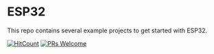 # ESP32
This repo contains several example projects to get started with ESP32.

[![HitCount](http://hits.dwyl.com/yash-sanghvi/ESP32.svg)](http://hits.dwyl.com/yash-sanghvi/ESP32)
[![PRs Welcome](https://img.shields.io/badge/PRs-welcome-brightgreen.svg?style=flat-square)](http://makeapullrequest.com)
